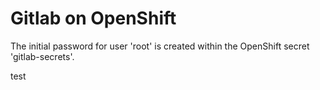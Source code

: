 # Gitlab on OpenShift

The initial password for user 'root' is created within
the OpenShift secret 'gitlab-secrets'.

test
